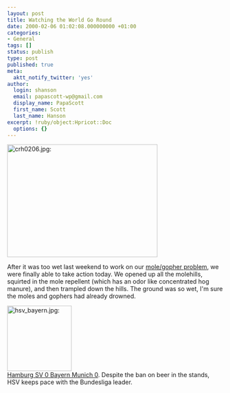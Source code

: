 ```yaml
---
layout: post
title: Watching the World Go Round
date: 2000-02-06 01:02:08.000000000 +01:00
categories:
- General
tags: []
status: publish
type: post
published: true
meta:
  aktt_notify_twitter: 'yes'
author:
  login: shanson
  email: papascott-wp@gmail.com
  display_name: PapaScott
  first_name: Scott
  last_name: Hanson
excerpt: !ruby/object:Hpricot::Doc
  options: {}
---
```

<p><img src="http://www.papascott.de/wordpress/wp-content/uploads/2000/02/crh0206.jpg" height="262" width="350" border="0" alt="crh0206.jpg: " /></p>
<p>After it was too wet last weekend to work on our <a href="/2000/01/29">mole/gopher problem</a>, we were finally able to take action today. We opened up all the molehills, squirted in the mole repellent (which has an odor like concentrated hog manure), and then trampled down the hills. The ground was so wet, I'm sure the moles and gophers had already drowned.</p>
<p><a href="http://www.cnnsi.com/soccer/world/news/2000/02/06/german_roundup_ap/"><img src="http://www.papascott.de/wordpress/wp-content/uploads/2000/02/hsv_bayern.jpg" height="152" width="150" border="0" alt="hsv_bayern.jpg: " /><br />
Hamburg SV 0 Bayern Munich 0</a>. Despite the ban on beer in the stands, HSV keeps pace with the Bundesliga leader.</p>
